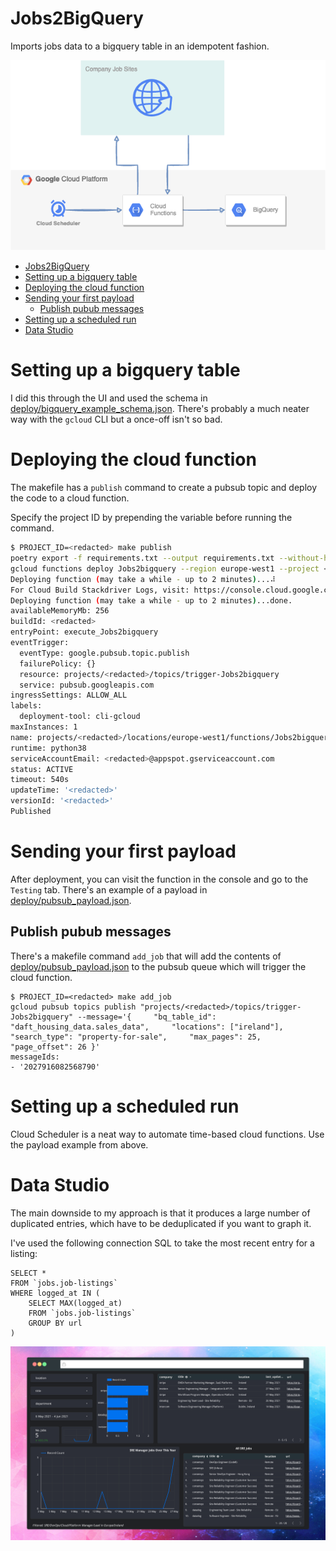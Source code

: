 # Jobs2BigQuery

Imports jobs data to a bigquery table in an idempotent fashion.

![](misc/Jobs2BigQuery%20Diagram.png)


- [Jobs2BigQuery](#jobs2bigquery)
- [Setting up a bigquery table](#setting-up-a-bigquery-table)
- [Deploying the cloud function](#deploying-the-cloud-function)
- [Sending your first payload](#sending-your-first-payload)
  - [Publish pubub messages](#publish-pubub-messages)
- [Setting up a scheduled run](#setting-up-a-scheduled-run)
- [Data Studio](#data-studio)



# Setting up a bigquery table
I did this through the UI and used the schema in [deploy/bigquery_example_schema.json](deploy/bigquery_example_schema.json). There's probably a much neater way with the `gcloud` CLI but a once-off isn't so bad.

# Deploying the cloud function

The makefile has a `publish` command to create a pubsub topic and deploy the code to a cloud function.

Specify the project ID by prepending the variable before running the command.

```bash
$ PROJECT_ID=<redacted> make publish
poetry export -f requirements.txt --output requirements.txt --without-hashes
gcloud functions deploy Jobs2bigquery --region europe-west1 --project <redacted> --runtime python38 --memory 256MB --entry-point execute_Jobs2bigquery --trigger-topic "trigger-Jobs2bigquery" --timeout 540s --max-instances 1
Deploying function (may take a while - up to 2 minutes)...⠼                                                                                           
For Cloud Build Stackdriver Logs, visit: https://console.cloud.google.com/logs/viewer?<redacted>
Deploying function (may take a while - up to 2 minutes)...done.                                                                                       
availableMemoryMb: 256
buildId: <redacted>
entryPoint: execute_Jobs2bigquery
eventTrigger:
  eventType: google.pubsub.topic.publish
  failurePolicy: {}
  resource: projects/<redacted>/topics/trigger-Jobs2bigquery
  service: pubsub.googleapis.com
ingressSettings: ALLOW_ALL
labels:
  deployment-tool: cli-gcloud
maxInstances: 1
name: projects/<redacted>/locations/europe-west1/functions/Jobs2bigquery
runtime: python38
serviceAccountEmail: <redacted>@appspot.gserviceaccount.com
status: ACTIVE
timeout: 540s
updateTime: '<redacted>'
versionId: '<redacted>'
Published
```

# Sending your first payload

After deployment, you can visit the function in the console and go to the `Testing` tab. There's an example of a payload in [deploy/pubsub_payload.json](deploy/pubsub_payload.json).

## Publish pubub messages

There's a makefile command `add_job` that will add the contents of [deploy/pubsub_payload.json](deploy/pubsub_payload.json) to the pubsub queue which will trigger the cloud function.

```
$ PROJECT_ID=<redacted> make add_job
gcloud pubsub topics publish "projects/<redacted>/topics/trigger-Jobs2bigquery" --message='{     "bq_table_id": "daft_housing_data.sales_data",     "locations": ["ireland"],     "search_type": "property-for-sale",     "max_pages": 25,     "page_offset": 26 }'
messageIds:
- '2027916082568790'
```

# Setting up a scheduled run

Cloud Scheduler is a neat way to automate time-based cloud functions. Use the payload example from above.

# Data Studio

The main downside to my approach is that it produces a large number of duplicated entries, which have to be deduplicated if you want to graph it.

I've used the following connection SQL to take the most recent entry for a listing:

```
SELECT *
FROM `jobs.job-listings`
WHERE logged_at IN (
    SELECT MAX(logged_at)
    FROM `jobs.job-listings`
    GROUP BY url
)
```

![](misc/preview.png)
